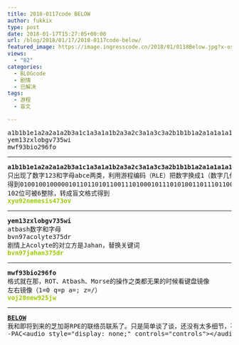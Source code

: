 ```yaml
---
title: 2018-0117code BELOW
author: fukkix
type: post
date: 2018-01-17T15:27:05+00:00
url: /blog/2018/01/17/2018-0117code-below/
featured_image: https://image.ingresscode.cn/2018/01/0118Below.jpg?x-oss-process=image/resize,m_fill,w_700,h_220
views:
  - "82"
categories:
  - BLOGcode
  - 剧情
  - 已解决
tags:
  - 游程
  - 盲文

---
```

<pre>a1b1b1e1a2a2a1a2b3a1c1a3a1a1b2a3a2c3a1a3c3a2b1b1b1a2a1a1a1a1c2a
yem13zxlobgv735wi
mwf93bio296fo<!--more--></pre>

* * *

<pre><strong>a1b1b1e1a2a2a1a2b3a1c1a3a1a1b2a3a2c3a1a3c3a2b1b1b1a2a1a1a1a1c2a</strong>
只出现了数字123和字母abce两类，利用游程编码（RLE）把数字换成1（数字几代表几个1），字母换成0（a是一个0，b是2个以此类推）
得到010010010000010110110101100111010001011101010011011101100011101011100011101100100100101101010101000110
102位可被6整除，转成盲文格式得到
<span style="color: #99cc00;"><strong>xyu92nemesis473ov</strong></span></pre>

* * *

<pre><strong>yem13zxlobgv735wi
</strong>atbash数字和字母
bvn97acolyte375dr
剧情上Acolyte的对立方是Jahan，替换关键词<strong>
<span style="color: #99cc00;">bvn97jahan375dr</span></strong></pre>

* * *

<pre><strong>mwf93bio296fo
</strong>格式就在那，ROT、Atbash、Morse的操作之类都无果的时候看键盘镜像
左右镜像（1=0 q=p a=; z=/）<strong>
<span style="color: #99cc00;">voj28new925jw</span>
</strong></pre>

* * *

<pre><strong><a href="http://investigate.ingress.com/2018/01/17/below/">BELOW
</a></strong>我和即将到来的芝加哥RPE的联络员联系了。只是简单谈了谈，还没有太多细节，不过她提到在芝加哥迷人的历史之下隐藏了许多秘密……其中一些从未被发现。
-PAC&lt;audio style="display: none;" controls="controls">&lt;/audio></pre>

<audio style="display: none;" controls="controls"></audio>